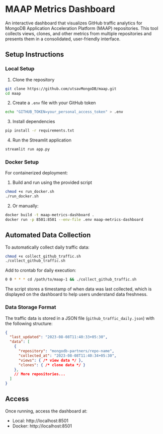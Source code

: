 # MAAP Metrics Dashboard

An interactive dashboard that visualizes GitHub traffic analytics for MongoDB Application Acceleration Platform (MAAP) repositories. This tool collects views, clones, and other metrics from multiple repositories and presents them in a consolidated, user-friendly interface.

## Setup Instructions

### Local Setup

1. Clone the repository
```bash
git clone https://github.com/utsavMongoDB/maap.git
cd maap
```

2. Create a `.env` file with your GitHub token
```bash
echo "GITHUB_TOKEN=your_personal_access_token" > .env
```

3. Install dependencies
```bash
pip install -r requirements.txt
```

4. Run the Streamlit application
```bash
streamlit run app.py
```

### Docker Setup

For containerized deployment:

1. Build and run using the provided script
```bash
chmod +x run_docker.sh
./run_docker.sh
```

2. Or manually:
```bash
docker build -t maap-metrics-dashboard .
docker run -p 8501:8501 --env-file .env maap-metrics-dashboard
```

## Automated Data Collection

To automatically collect daily traffic data:

```bash
chmod +x collect_github_traffic.sh
./collect_github_traffic.sh
```

Add to crontab for daily execution:
```bash
0 0 * * * cd /path/to/maap-1 && ./collect_github_traffic.sh
```

The script stores a timestamp of when data was last collected, which is displayed on the dashboard to help users understand data freshness.

### Data Storage Format

The traffic data is stored in a JSON file (`github_traffic_daily.json`) with the following structure:

```json
{
  "last_updated": "2023-08-08T11:40:33+05:30",
  "data": [
    {
      "repository": "mongodb-partners/repo-name",
      "collected_at": "2023-08-08T11:40:34+05:30",
      "views": { /* view data */ },
      "clones": { /* clone data */ }
    },
    // More repositories...
  ]
}
```

## Access

Once running, access the dashboard at:
- Local: http://localhost:8501
- Docker: http://localhost:8501